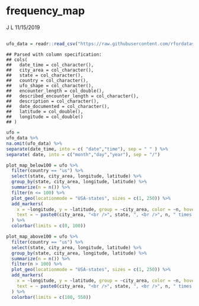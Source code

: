 frequency\_map
================
J L
11/15/2019

## 

``` r
ufo_data = readr::read_csv("https://raw.githubusercontent.com/rfordatascience/tidytuesday/master/data/2019/2019-06-25/ufo_sightings.csv")
```

    ## Parsed with column specification:
    ## cols(
    ##   date_time = col_character(),
    ##   city_area = col_character(),
    ##   state = col_character(),
    ##   country = col_character(),
    ##   ufo_shape = col_character(),
    ##   encounter_length = col_double(),
    ##   described_encounter_length = col_character(),
    ##   description = col_character(),
    ##   date_documented = col_character(),
    ##   latitude = col_double(),
    ##   longitude = col_double()
    ## )

``` r
ufo =
ufo_data %>%  
na.omit(ufo_data) %>% 
separate(date_time, into = c( "date","time"), sep = " " ) %>%
separate( date, into = c("month","day","year"), sep = "/")

plot_map_below100 = ufo %>% 
  filter(country == "us") %>% 
  select(state, city_area, longitude, latitude) %>% 
  group_by(state, city_area, longitude, latitude) %>% 
  summarize(n = n()) %>% 
  filter(n <= 100) %>% 
  plot_geo(locationmode = "USA-states", sizes = c(1, 250)) %>% 
  add_markers(
    x = ~longitude, y = ~latitude, group = ~city_area, color = ~n, hoverinfo = "text",
    text = ~ paste0(city_area, "<br />", state, ", <br />", n, " times seen UFO")
  ) %>% 
  colorbar(limits = c(0, 100))

plot_map_above100 = ufo %>% 
  filter(country == "us") %>% 
  select(state, city_area, longitude, latitude) %>% 
  group_by(state, city_area, longitude, latitude) %>% 
  summarize(n = n()) %>% 
  filter(n > 100) %>% 
  plot_geo(locationmode = "USA-states", sizes = c(1, 250)) %>% 
  add_markers(
    x = ~longitude, y = ~latitude, group = ~city_area, color = ~n, hoverinfo = "text",
    text = ~ paste0(city_area, "<br />", state, ", <br />", n, " times seen UFO")
  ) %>% 
  colorbar(limits = c(100, 550))
```
